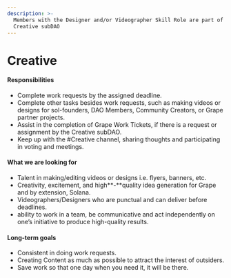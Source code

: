 ```yaml
---
description: >-
  Members with the Designer and/or Videographer Skill Role are part of the
  Creative subDAO
---
```


# Creative

#### Responsibilities

* Complete work requests by the assigned deadline.
* Complete other tasks besides work requests, such as making videos or designs for sol-founders, DAO Members, Community Creators, or Grape partner projects.
* Assist in the completion of Grape Work Tickets, if there is a request or assignment by the Creative subDAO.
* Keep up with the #Creative channel, sharing thoughts and participating in voting and meetings.

#### What we **are looking for**

* Talent in making/editing videos or designs i.e. flyers, banners, etc.
* Creativity, excitement, and high**-**quality idea generation for Grape and by extension, Solana.
* Videographers/Designers who are punctual and can deliver before deadlines.
* ability to work in a team, be communicative and act independently on one’s initiative to produce high-quality results.

#### Long-term goals

* Consistent in doing work requests.
* Creating Content as much as possible to attract the interest of outsiders.
* Save work so that one day when you need it, it will be there.
